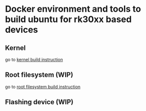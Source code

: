 # Docker environment and tools to build ubuntu for rk30xx based devices

## Kernel

go to [kernel build instruction](kernel)

## Root filesystem (WIP)

go to [root filesystem build instruction](rootfs)

## Flashing device (WIP)